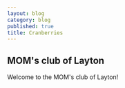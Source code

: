 ```yaml
---
layout: blog
category: blog
published: true
title: Cranberries
---
```



## MOM's club of Layton

Welcome to the MOM's club of Layton!
